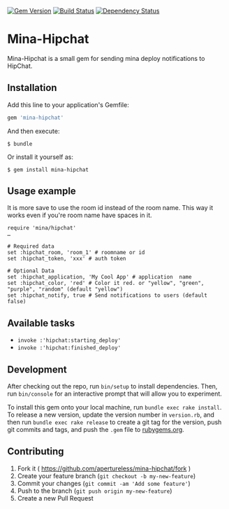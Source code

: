 [![Gem Version](https://badge.fury.io/rb/mina-hipchat.svg)](http://badge.fury.io/rb/mina-hipchat) [![Build Status](https://travis-ci.org/apertureless/mina-hipchat.svg?branch=master)](https://travis-ci.org/apertureless/mina-hipchat) [![Dependency Status](https://gemnasium.com/apertureless/mina-hipchat.svg)](https://gemnasium.com/apertureless/mina-hipchat)

# Mina-Hipchat
Mina-Hipchat is a small gem for sending mina deploy notifications to HipChat.

## Installation

Add this line to your application's Gemfile:

```ruby
gem 'mina-hipchat'
```

And then execute:

    $ bundle

Or install it yourself as:

    $ gem install mina-hipchat

## Usage example

It is more save to use the room id instead of the room name. This way it works even if you're room name have spaces in it.

    require 'mina/hipchat'
    …

    # Required data
    set :hipchat_room, 'room_1' # roomname or id
    set :hipchat_token, 'xxx' # auth token

    # Optional Data
    set :hipchat_application, 'My Cool App' # application  name
    set :hipchat_color, 'red' # Color it red. or "yellow", "green", "purple", "random" (default "yellow")
    set :hipchat_notify, true # Send notifications to users (default false)




## Available tasks

- ```invoke :'hipchat:starting_deploy'```
- ```invoke :'hipchat:finished_deploy'```


## Development

After checking out the repo, run `bin/setup` to install dependencies. Then, run `bin/console` for an interactive prompt that will allow you to experiment.

To install this gem onto your local machine, run `bundle exec rake install`. To release a new version, update the version number in `version.rb`, and then run `bundle exec rake release` to create a git tag for the version, push git commits and tags, and push the `.gem` file to [rubygems.org](https://rubygems.org).

## Contributing

1. Fork it ( https://github.com/apertureless/mina-hipchat/fork )
2. Create your feature branch (`git checkout -b my-new-feature`)
3. Commit your changes (`git commit -am 'Add some feature'`)
4. Push to the branch (`git push origin my-new-feature`)
5. Create a new Pull Request
